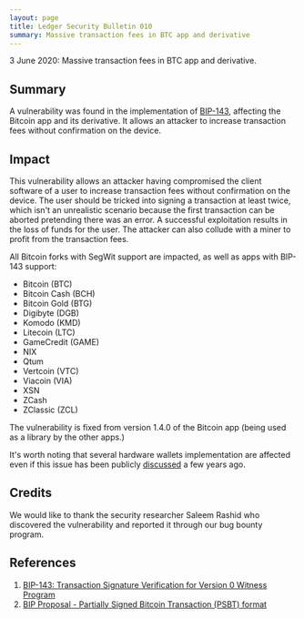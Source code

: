 ```yaml
---
layout: page
title: Ledger Security Bulletin 010
summary: Massive transaction fees in BTC app and derivative
---
```


3 June 2020: Massive transaction fees in BTC app and derivative.


## Summary

A vulnerability was found in the implementation of [BIP-143](#1), affecting the
Bitcoin app and its derivative. It allows an attacker to increase transaction
fees without confirmation on the device.


## Impact

This vulnerability allows an attacker having compromised the client software of
a user to increase transaction fees without confirmation on the device. The user
should be tricked into signing a transaction at least twice, which isn't an
unrealistic scenario because the first transaction can be aborted pretending
there was an error. A successful exploitation results in the loss of funds for
the user. The attacker can also collude with a miner to profit from the
transaction fees.

All Bitcoin forks with SegWit support are impacted, as well as apps with BIP-143
support:

- Bitcoin (BTC)
- Bitcoin Cash (BCH)
- Bitcoin Gold (BTG)
- Digibyte (DGB)
- Komodo (KMD)
- Litecoin (LTC)
- GameCredit (GAME)
- NIX
- Qtum
- Vertcoin (VTC)
- Viacoin (VIA)
- XSN
- ZCash
- ZClassic (ZCL)

The vulnerability is fixed from version 1.4.0 of the Bitcoin app (being used as
a library by the other apps.)

It's worth noting that several hardware wallets implementation are affected even
if this issue has been publicly [discussed]([#2]) a few years ago.


## Credits

We would like to thank the security researcher Saleem Rashid who discovered the
vulnerability and reported it through our bug bounty program.


## References

1. <a name="1"></a> [BIP-143: Transaction Signature Verification for Version 0 Witness Program](https://github.com/bitcoin/bips/blob/master/bip-0143.mediawiki)
2. <a name="2"></a> [BIP Proposal - Partially Signed Bitcoin Transaction (PSBT) format](https://lists.linuxfoundation.org/pipermail/bitcoin-dev/2017-August/014843.html)
